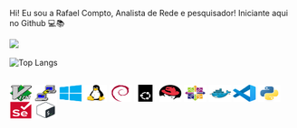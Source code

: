 Hi! Eu sou a Rafael Compto, Analista de Rede e pesquisador!
Iniciante aqui no Github 💻📚

<picture>
  <source
    srcset="https://github-readme-stats.vercel.app/api?username=rcompto&show_icons=true&theme=dracula"
    media="(prefers-color-scheme: light)"
  />
  <source
    srcset="https://github-readme-stats.vercel.app/api?username=rcompto&show_icons=true"
    media="(prefers-color-scheme: light), (prefers-color-scheme: no-preference)"
  />
  <img src="https://github-readme-stats.vercel.app/api?username=rcompto&show_icons=true" />
</picture>

![Top Langs](https://github-readme-stats.vercel.app/api/top-langs/?username=rcompto&layout=compact&theme=dracula)

<div style="display: inline_block"><br>
  <img align="center" alt="Rafael-vim" height="30" width="40" src="https://raw.githubusercontent.com/devicons/devicon/master/icons/vim/vim-original.svg">
  <img align="center" alt="Rafael-putty" height="30" width="40" src="https://raw.githubusercontent.com/devicons/devicon/master/icons/putty/putty-original.svg">
  <img align="center" alt="Rafael-windows" height="30" width="40" src="https://raw.githubusercontent.com/devicons/devicon/master/icons/windows8/windows8-original.svg">
  <img align="center" alt="Rafael-linux" height="30" width="40" src="https://raw.githubusercontent.com/devicons/devicon/master/icons/linux/linux-original.svg">
  <img align="center" alt="Rafael-debian" height="30" width="40" src="https://raw.githubusercontent.com/devicons/devicon/master/icons/debian/debian-original.svg">
  <img align="center" alt="Rafael-ubuntu" height="30" width="40" src="https://raw.githubusercontent.com/devicons/devicon/master/icons/ubuntu/ubuntu-plain.svg">
  <img align="center" alt="Rafael-redhat" height="30" width="40" src="https://raw.githubusercontent.com/devicons/devicon/master/icons/redhat/redhat-original.svg">
  <img align="center" alt="Rafael-centos" height="30" width="40" src="https://raw.githubusercontent.com/devicons/devicon/master/icons/centos/centos-original.svg">
  <img align="center" alt="Rafael-docker" height="30" width="40" src="https://raw.githubusercontent.com/devicons/devicon/master/icons/docker/docker-original.svg">
  <img align="center" alt="Rafael-vscode" height="30" width="40" src="https://raw.githubusercontent.com/devicons/devicon/master/icons/vscode/vscode-original.svg">
  <img align="center" alt="Rafael-python" height="30" width="40" src="https://raw.githubusercontent.com/devicons/devicon/master/icons/python/python-original.svg">
  <img align="center" alt="Rafael-selnium" height="30" width="40" src="https://raw.githubusercontent.com/devicons/devicon/master/icons/selenium/selenium-original.svg">
  <img align="center" alt="Rafael-bash" height="30" width="40" src="https://raw.githubusercontent.com/devicons/devicon/master/icons/bash/bash-original.svg">
  
</div>
